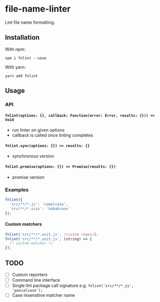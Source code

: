 # file-name-linter
Lint file name formatting.

## Installation

With npm:

```
npm i fnlint --save
```

With yarn:

```
yarn add fnlint 
```

## Usage

### API

#### `fnlint(options: {}, callback: Function(error: Error, results: {})) => Void`
- run linter on given options
- callback is called once linting completes

#### `fnlint.sync(options: {}) => results: {}`
- synchronous version

#### `fnlint.promise(options: {}) => Promise(results: {})`
- promise version

### Examples

```js
fnlint({
  'src/**/*.js': 'camelcase',
  'src/**/*.scss': 'kebabcase'
});
````

#### Custom matchers
```js
fnlint('src/**/*.unit.js', /custom regex/);
fnlint('src/**/*.unit.js', (string) => {
  /* custom matcher */
});
```

## TODO
- [ ] Custom reporters
- [ ] Command line interface
- [ ] Single lint package call signature e.g. `fnlint('src/**/*.js', 'pascalcase');`
- [ ] Case insensitive matcher name

